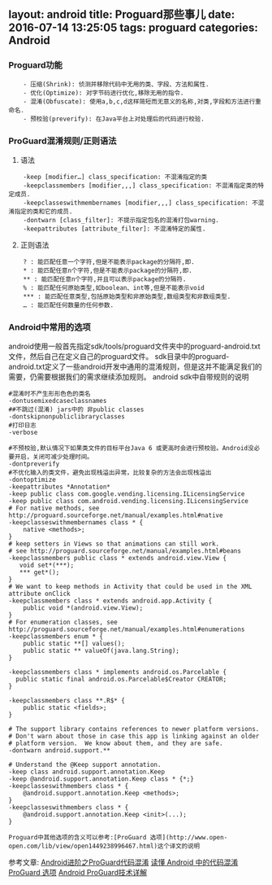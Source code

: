 layout: android
title: Proguard那些事儿
date: 2016-07-14 13:25:05
tags: proguard
categories: Android
---
### Proguard功能
```
    - 压缩(Shrink): 侦测并移除代码中无用的类、字段、方法和属性.
    - 优化(Optimize): 对字节码进行优化,移除无用的指令.
    - 混淆(Obfuscate): 使用a,b,c,d这样简短而无意义的名称,对类,字段和方法进行重命名.
    - 预校验(preverify): 在Java平台上对处理后的代码进行校验.
```

### ProGuard混淆规则/正则语法
1. 语法
```
    -keep [modifier…] class_specification: 不混淆指定的类
    -keepclassmembers [modifier,,,] class_specification: 不混淆指定类的特定成员. 
    -keepclasseswithmembernames [modifier,,,] class_specification: 不混淆指定的类和它的成员. 
    -dontwarn [class_filter]: 不提示指定包名的混淆打包warning. 
    -keepattributes [attribute_filter]: 不混淆特定的属性. 
```
2. 正则语法
```
    ? : 能匹配任意一个字符,但是不能表示package的分隔符,即.
    * : 能匹配任意n个字符,但是不能表示package的分隔符,即.
    ** : 能匹配任意n个字符,并且可以表示package的分隔符.
    % : 能匹配任何原始类型,如boolean、int等,但是不能表示void
    *** : 能匹配任意类型,包括原始类型和非原始类型,数组类型和非数组类型.
    … : 能匹配任何数量的任何参数.
```
### Android中常用的选项
android使用一般首先指定sdk/tools/proguard文件夹中的proguard-android.txt文件，然后自己在定义自己的proguard文件。
sdk目录中的proguard-android.txt定义了一些android开发中通用的混淆规则，但是这并不能满足我们的需要，仍需要根据我们的需求继续添加规则。
android sdk中自带规则的说明
```
#混淆时不产生形形色色的类名
-dontusemixedcaseclassnames
##不跳过(混淆) jars中的 非public classes
-dontskipnonpubliclibraryclasses
#打印日志
-verbose

#不预校验,默认情况下如果类文件的目标平台Java 6 或更高时会进行预校验。Android没必要开启，关闭可减少处理时间。
-dontpreverify
#不优化输入的类文件，避免出现栈溢出异常，比较复杂的方法会出现栈溢出
-dontoptimize
-keepattributes *Annotation*
-keep public class com.google.vending.licensing.ILicensingService
-keep public class com.android.vending.licensing.ILicensingService
# For native methods, see http://proguard.sourceforge.net/manual/examples.html#native
-keepclasseswithmembernames class * {
    native <methods>;
}
# keep setters in Views so that animations can still work.
# see http://proguard.sourceforge.net/manual/examples.html#beans
-keepclassmembers public class * extends android.view.View {
   void set*(***);
   *** get*();
}
# We want to keep methods in Activity that could be used in the XML attribute onClick
-keepclassmembers class * extends android.app.Activity {
    public void *(android.view.View);
}
# For enumeration classes, see http://proguard.sourceforge.net/manual/examples.html#enumerations
-keepclassmembers enum * {
    public static **[] values();
    public static ** valueOf(java.lang.String);
}

-keepclassmembers class * implements android.os.Parcelable {
  public static final android.os.Parcelable$Creator CREATOR;
}

-keepclassmembers class **.R$* {
    public static <fields>;
}

# The support library contains references to newer platform versions.
# Don't warn about those in case this app is linking against an older
# platform version.  We know about them, and they are safe.
-dontwarn android.support.**

# Understand the @Keep support annotation.
-keep class android.support.annotation.Keep
-keep @android.support.annotation.Keep class * {*;}
-keepclasseswithmembers class * {
    @android.support.annotation.Keep <methods>;
}
-keepclasseswithmembers class * {
    @android.support.annotation.Keep <init>(...);
}
```
`Proguard中其他选项的含义可以参考:[ProGuard 选项](http://www.open-open.com/lib/view/open1449238996467.html)这个译文的说明`


参考文章:
[Android进阶之ProGuard代码混淆](http://hanhailong.com/2015/12/28/Android%E8%BF%9B%E9%98%B6%E4%B9%8BProGuard%E4%BB%A3%E7%A0%81%E6%B7%B7%E6%B7%86/?hmsr=toutiao.io&utm_medium=toutiao.io&utm_source=toutiao.io)
[读懂 Android 中的代码混淆](http://droidyue.com/blog/2016/07/10/understanding-android-obfuscated-code-by-proguard/?hmsr=toutiao.io&utm_medium=toutiao.io&utm_source=toutiao.io)
[ProGuard 选项](http://www.open-open.com/lib/view/open1449238996467.html)
[Android ProGuard技术详解](http://blog.csdn.net/wzy_1988/article/details/50061501)